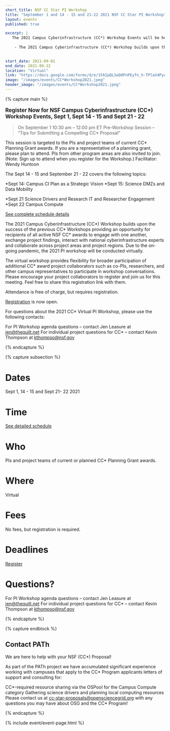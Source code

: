 ```yaml
---
short_title: NSF CC Star PI Workshop 
title: "September 1 and 14 - 15 and 21-22 2021 NSF CC Star PI Workshop"
layout: events
published: true

excerpt: |
   The 2021 Campus Cyberinfrastructure (CC*) Workshop Events will be held September 1 and September 14 - 15, September 21 - 22, 2021.
    
    - The 2021 Campus Cyberinfrastructure (CC*) Workshop builds upon the success of the previous CC* Workshops providing an opportunity for recipients of all active NSF CC* awards to engage with one another, exchange project findings, interact with national cyberinfrastructure experts and collaborate across project areas and project regions. Due to the on-going pandemic, the 2021 PI workshop will be conducted virtually.  

   
start_date: 2021-09-01
end_date: 2021-09-22
location: "Virtual"
link: "https://docs.google.com/forms/d/e/1FAIpQLSeD0PnPEyfn_h-TPlaV4PyqUate9M-fI_ykxBaLCNISo6Kcaw/viewform"
image: "/images/events/CC*Workshop2021.jpeg"
header_image: "/images/events/CC*Workshop2021.jpeg"
---
```


{% capture main %}

<p style="font-size: larger; font-weight: bold;">Register Now for NSF Campus Cyberinfrastructure (CC*) Workshop Events, Sept 1, Sept 14 - 15 and Sept 21 - 22 </p>


> On September 1 10:30 am – 12:00 pm ET Pre-Workshop Session – “Tips for Submitting a Compelling CC* Proposal” 

This session is targeted to the PIs and project teams of current CC* Planning Grant awards. If you are a representative of a planning grant, please plan to attend. PIs from other program areas are also invited to join. (Note: Sign up to attend when you register for the Workshop.)
Facilitator: Wendy Huntoon

The Sept 14 - 15 and September 21 - 22 covers the following topics:

*Sept 14:  Campus CI Plan as a Strategic Vision
*Sept 15: Science DMZs and Data Mobility

*Sept 21 Science Drivers and Research IT and Researcher Engagement
*Sept 22 Campus Compute

[See complete schedule details](https://www.thequilt.net/public-event/2021-nsf-virtual-cc-pi-workshop/)


The 2021 Campus Cyberinfrastructure (CC*) Workshop builds upon the success of the previous CC* Workshops providing an opportunity for recipients of all active NSF CC* awards to engage with one another, exchange project findings, interact with national cyberinfrastructure experts and collaborate across project areas and project regions. Due to the on-going pandemic, the 2021 PI workshop will be conducted virtually.  

The  virtual workshop provides flexibility for broader participation of additional CC* award project collaborators such as co-PIs, researchers, and other campus representatives to participate in workshop conversations. Please encourage your project collaborators to register and join us for this meeting.  Feel free to share this registration link with them.     
   
Attendance is free of charge, but requires registration.

[Registration](https://docs.google.com/forms/d/e/1FAIpQLSeD0PnPEyfn_h-TPlaV4PyqUate9M-fI_ykxBaLCNISo6Kcaw/viewform) is now open. 



For questions about the 2021 CC* Virtual PI Workshop, please use the following contacts:


For PI Workshop agenda questions – contact Jen Leasure at jen@thequilt.net
For individual project questions for CC* – contact Kevin Thompson at kthompso@nsf.gov

{% endcapture %}


{% capture subsection %}
# Dates

Sept 1,  14 - 15  and Sept 21- 22 2021

# Time

[See detailed schedule](https://www.thequilt.net/public-event/2021-nsf-virtual-cc-pi-workshop/)

# Who 

PIs and project teams of current or planned CC* Planning Grant awards.

 
# Where

Virtual 


# Fees

No fees, but registration is required.


# Deadlines
[Register](https://docs.google.com/forms/d/e/1FAIpQLSeD0PnPEyfn_h-TPlaV4PyqUate9M-fI_ykxBaLCNISo6Kcaw/viewform) 


# Questions?

For PI Workshop agenda questions – contact Jen Leasure at <jen@thequilt.net>
For individual project questions for CC* – contact Kevin Thompson at <kthompso@nsf.gov>

{% endcapture %}

{% capture endblock %}

## Contact PATh

We are here to help with your NSF (CC*) Proposal!

As part of the PATh project we have accumulated significant experience working with campuses that apply to the CC* Program applicants letters of support and consulting for:

CC*-required resource sharing via the OSPool for the Campus Compute category
Gathering science drivers and planning local computing resources
Please contact us at <cc-star-proposals@opensciencegrid.org> with any questions you may have about OSG and the CC* Program!

{% endcapture %}

{% include event/event-page.html %}




